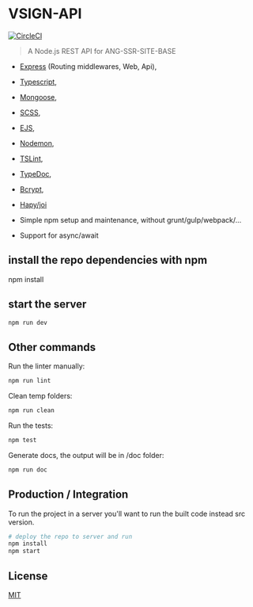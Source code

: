 # VSIGN-API

[![CircleCI](https://circleci.com/gh/ekarpovs/vsign-api.svg?style=shield)](https://circleci.com/gh/ekarpovs/vsign-api)

> A Node.js REST API for ANG-SSR-SITE-BASE

* [Express](http://expressjs.com/) (Routing middlewares, Web, Api),
* [Typescript](http://www.typescriptlang.org/),
* [Mongoose](http://mongoosejs.com/),
* [SCSS](http://sass-lang.com/),
* [EJS](https://github.com/mde/ejs),
* [Nodemon](http://nodemon.io/),
* [TSLint](https://palantir.github.io/tslint/),
* [TypeDoc](https://github.com/TypeStrong/typedoc),
* [Bcrypt](https://auth0.com/blog/hashing-in-action-understanding-bcrypt/),
* [Hapy/joi](https://hapibook.jjude.com/book/joi)

* Simple npm setup and maintenance, without grunt/gulp/webpack/...

* Support for async/await

## install the repo dependencies with npm

npm install

## start the server

```bash
npm run dev
```

## Other commands

Run the linter manually:

```bash
npm run lint
```

Clean temp folders:

```bash
npm run clean
```

Run the tests:

```bash
npm test
```

Generate docs, the output will be in /doc folder:

```bash
npm run doc
```

## Production / Integration

To run the project in a server you'll want to run the built code instead src version.

```bash
# deploy the repo to server and run
npm install
npm start
```

## License

 [MIT](/LICENSE)
